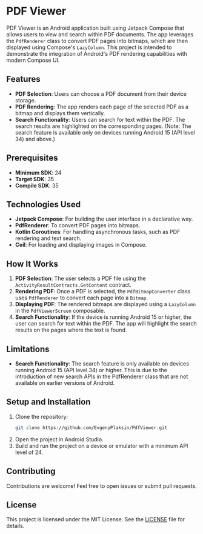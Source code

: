 # PDF Viewer

PDF Viewer is an Android application built using Jetpack Compose that allows users to view and search within PDF documents. The app leverages the `PdfRenderer` class to convert PDF pages into bitmaps, which are then displayed using Compose's `LazyColumn`. This project is intended to demonstrate the integration of Android's PDF rendering capabilities with modern Compose UI.

## Features

- **PDF Selection**: Users can choose a PDF document from their device storage.
- **PDF Rendering**: The app renders each page of the selected PDF as a bitmap and displays them vertically.
- **Search Functionality**: Users can search for text within the PDF. The search results are highlighted on the corresponding pages. (Note: The search feature is available only on devices running Android 15 (API level 34) and above.)

## Prerequisites

- **Minimum SDK**: 24
- **Target SDK**: 35
- **Compile SDK**: 35

## Technologies Used

- **Jetpack Compose**: For building the user interface in a declarative way.
- **PdfRenderer**: To convert PDF pages into bitmaps.
- **Kotlin Coroutines**: For handling asynchronous tasks, such as PDF rendering and text search.
- **Coil**: For loading and displaying images in Compose.

## How It Works

1. **PDF Selection**: The user selects a PDF file using the `ActivityResultContracts.GetContent` contract.
2. **Rendering PDF**: Once a PDF is selected, the `PdfBitmapConverter` class uses `PdfRenderer` to convert each page into a `Bitmap`.
3. **Displaying PDF**: The rendered bitmaps are displayed using a `LazyColumn` in the `PdfViewerScreen` composable.
4. **Search Functionality**: If the device is running Android 15 or higher, the user can search for text within the PDF. The app will highlight the search results on the pages where the text is found.

## Limitations

- **Search Functionality**: The search feature is only available on devices running Android 15 (API level 34) or higher. This is due to the introduction of new search APIs in the PdfRenderer class that are not available on earlier versions of Android.

## Setup and Installation

1. Clone the repository:
    ```bash
    git clone https://github.com/EvgenyPlaksin/PdfViewer.git
    ```
2. Open the project in Android Studio.
3. Build and run the project on a device or emulator with a minimum API level of 24.

## Contributing

Contributions are welcome! Feel free to open issues or submit pull requests.

## License

This project is licensed under the MIT License. See the [LICENSE](LICENSE) file for details.
